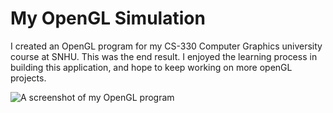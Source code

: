 # My OpenGL Simulation

I created an OpenGL program for my CS-330 Computer Graphics university course at SNHU. This was the end result. I enjoyed the learning process in building this application, and hope to keep working on more openGL projects. 


![A screenshot of my OpenGL program](https://cdn.discordapp.com/attachments/755504752011378822/1208108371438207006/image.png?ex=65e21599&is=65cfa099&hm=40f4c1ee9c39008db48808a3348b4db9d17f44cda6aadaef79163a679728fa9c&)

